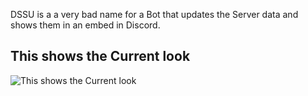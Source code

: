 DSSU is a a very bad name for a Bot that updates the Server data and shows them in an embed in Discord.

## This shows the Current look
![This shows the Current look](https://i.imgur.com/2mHthCa.png)
